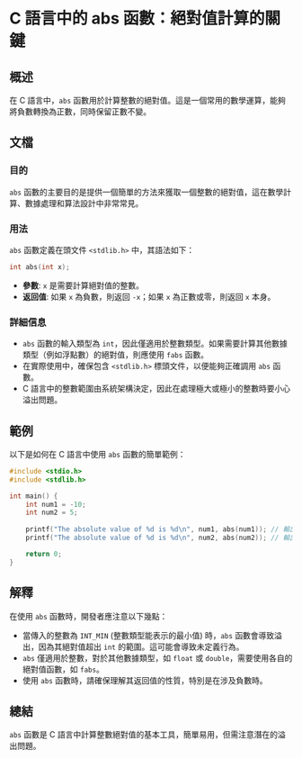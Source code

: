 <!--
Meta Description: # C 語言中的 abs 函數：絕對值計算的關鍵 ## 概述 在 C 語言中，`abs` 函數用於計算整數的絕對值。這是一個常用的數學運算，能夠將負數轉換為正數，同時保留正數不變。 ## 文檔 ### 目的 `abs` 函數的主要目的是提供一個簡單的方法來獲取一個整數的絕對值，這在數學計算、數據處理...
Meta Keywords: abs, int, absolute, value, stdlib
-->

# C 語言中的 abs 函數：絕對值計算的關鍵

## 概述
在 C 語言中，`abs` 函數用於計算整數的絕對值。這是一個常用的數學運算，能夠將負數轉換為正數，同時保留正數不變。

## 文檔
### 目的
`abs` 函數的主要目的是提供一個簡單的方法來獲取一個整數的絕對值，這在數學計算、數據處理和算法設計中非常常見。

### 用法
`abs` 函數定義在頭文件 `<stdlib.h>` 中，其語法如下：

```c
int abs(int x);
```

- **參數**: `x` 是需要計算絕對值的整數。
- **返回值**: 如果 `x` 為負數，則返回 `-x`；如果 `x` 為正數或零，則返回 `x` 本身。

### 詳細信息
- `abs` 函數的輸入類型為 `int`，因此僅適用於整數類型。如果需要計算其他數據類型（例如浮點數）的絕對值，則應使用 `fabs` 函數。
- 在實際使用中，確保包含 `<stdlib.h>` 標頭文件，以便能夠正確調用 `abs` 函數。
- C 語言中的整數範圍由系統架構決定，因此在處理極大或極小的整數時要小心溢出問題。

## 範例
以下是如何在 C 語言中使用 `abs` 函數的簡單範例：

```c
#include <stdio.h>
#include <stdlib.h>

int main() {
    int num1 = -10;
    int num2 = 5;
    
    printf("The absolute value of %d is %d\n", num1, abs(num1)); // 輸出: The absolute value of -10 is 10
    printf("The absolute value of %d is %d\n", num2, abs(num2)); // 輸出: The absolute value of 5 is 5

    return 0;
}
```

## 解釋
在使用 `abs` 函數時，開發者應注意以下幾點：
- 當傳入的整數為 `INT_MIN` (整數類型能表示的最小值) 時，`abs` 函數會導致溢出，因為其絕對值超出 `int` 的範圍。這可能會導致未定義行為。
- `abs` 僅適用於整數，對於其他數據類型，如 `float` 或 `double`，需要使用各自的絕對值函數，如 `fabs`。
- 使用 `abs` 函數時，請確保理解其返回值的性質，特別是在涉及負數時。

## 總結
`abs` 函數是 C 語言中計算整數絕對值的基本工具，簡單易用，但需注意潛在的溢出問題。